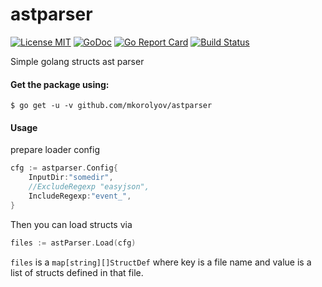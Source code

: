 # astparser

[![License MIT](https://img.shields.io/badge/License-MIT-blue.svg)](http://opensource.org/licenses/MIT) [![GoDoc](https://godoc.org/github.com/mkorolyov/astparser?status.svg)](http://godoc.org/github.com/mkorolyov/astparser) [![Go Report Card](https://goreportcard.com/badge/github.com/mkorolyov/astparser)](https://goreportcard.com/report/github.com/mkorolyov/astparser) [![Build Status](https://travis-ci.org/mkorolyov/astparser.svg?branch=master)](http://travis-ci.org/mkorolyov/astparser)


Simple golang structs ast parser

#### Get the package using:

```
$ go get -u -v github.com/mkorolyov/astparser
```

#### Usage

prepare loader config
```go
cfg := astparser.Config{
	InputDir:"somedir",
	//ExcludeRegexp "easyjson",
	IncludeRegexp:"event_",
}
```

Then you can load structs via

```go
files := astParser.Load(cfg)
```

`files` is a `map[string][]StructDef` where key is a file name and value is a list of structs defined in that file. 